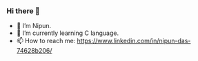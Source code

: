### Hi there 👋
- 🔭 I’m Nipun.
- 🌱 I’m currently learning C language.
- 📫 How to reach me: https://www.linkedin.com/in/nipun-das-74628b206/
                      
     
                      


